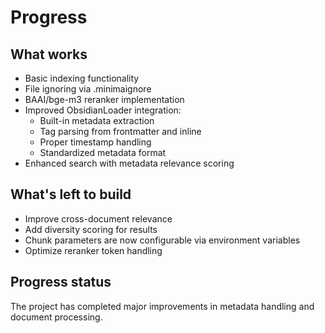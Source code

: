 # Progress

## What works
- Basic indexing functionality
- File ignoring via .minimaignore
- BAAI/bge-m3 reranker implementation
- Improved ObsidianLoader integration:
  - Built-in metadata extraction
  - Tag parsing from frontmatter and inline
  - Proper timestamp handling
  - Standardized metadata format
- Enhanced search with metadata relevance scoring

## What's left to build
- Improve cross-document relevance
- Add diversity scoring for results
- Chunk parameters are now configurable via environment variables
- Optimize reranker token handling

## Progress status
The project has completed major improvements in metadata handling and document processing.
